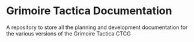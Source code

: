 # Grimoire Tactica Documentation
 A repository to store all the planning and development documentation for the various versions of the Grimoire Tactica CTCG
